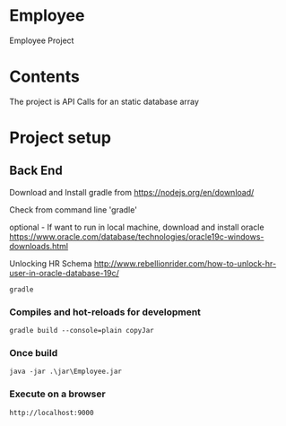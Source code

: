 # Employee

Employee Project

# Contents

The project is API Calls for an static database array


# Project setup

 
## Back End

Download and Install gradle from https://nodejs.org/en/download/

Check from command line 'gradle' 

optional - If want to run in local machine, download and install oracle 
https://www.oracle.com/database/technologies/oracle19c-windows-downloads.html

Unlocking HR Schema
http://www.rebellionrider.com/how-to-unlock-hr-user-in-oracle-database-19c/


```
gradle
```

### Compiles and hot-reloads for development
```
gradle build --console=plain copyJar
```

###  Once build
```
java -jar .\jar\Employee.jar
```

###  Execute on a browser
```
http://localhost:9000
```

 